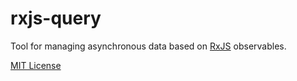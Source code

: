 # rxjs-query

Tool for managing asynchronous data based on [RxJS](https://github.com/ReactiveX/rxjs) observables.

[MIT License](LICENSE.txt)

